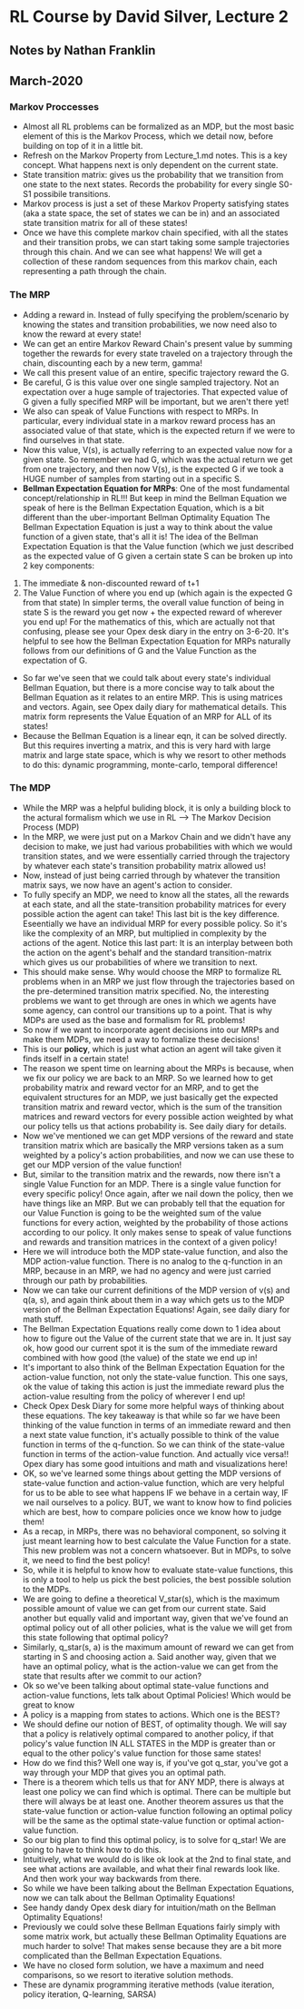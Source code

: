 # RL Course by David Silver, Lecture 2
## Notes by Nathan Franklin
## March-2020

### Markov Proccesses 
- Almost all RL problems can be formalized as an MDP, but the most basic element of this is the Markov Process,
which we detail now, before building on top of it in a little bit.
- Refresh on the Markov Property from Lecture_1.md notes. This is a key concept.
What happens next is only dependent on the current state.
- State transition matrix: gives us the probability that we transition from one state to the next states.
Records the probability for every single S0-S1 possibile transitions.
- Markov process is just a set of these Markov Property satisfying states (aka a state space, the set of states we can be in)
and an associated state transition matrix for all of these states!
- Once we have this complete markov chain specified, with all the states and their transition probs, we can start taking
some sample trajectories through this chain. And we can see what happens! We will get a collection of these random
sequences from this markov chain, each representing a path through the chain.

### The MRP
- Adding a reward in. Instead of fully specifying the problem/scenario by knowing the states and transition probabilities, 
we now need also to know the reward at every state!
- We can get an entire Markov Reward Chain's present value by summing together the rewards for every state traveled
on a trajectory through the chain, discounting each by a new term, gamma!
- We call this present value of an entire, specific trajectory reward the G.
- Be careful, G is this value over one single sampled trajectory. Not an expectation over a huge sample of trajectories. 
That expected value of G given a fully specified MRP will be important, but we aren't there yet!
- We also can speak of Value Functions with respect to MRPs. In particular, every individual state in a markov reward process
has an associated value of that state, which is the expected return if we were to find ourselves in that state.
- Now this value, V(s), is actually referring to an expected value now for a given state. So remember we had G, which was the
actual return we get from one trajectory, and then now V(s), is the expected G if we took a HUGE number of samples from
starting out in a specific S.
- **Bellman Expectation Equation for MRPs**: One of the most fundamental concept/relationship in RL!!!
But keep in mind the Bellman Equation we speak of here is the Bellman Expectation Equation, which is a bit different than the uber-important Bellman Optimality Equation
The Bellman Expectation Equation is just a way to think about the value function of a given state, that's all it is!
The idea of the Bellman Expectation Equation is that the Value function (which we just described as the expected value 
of G given a certain state S can be broken up into 2 key components:
1) The immediate & non-discounted reward of t+1
2) The Value Function of where you end up (which again is the expected G from that state)
In simpler terms, the overall value function of being in state S is the reward you get now + the expected reward of wherever you end up!
For the mathematics of this, which are actually not that confusing, please see your Opex desk diary in the entry on 3-6-20.
It's helpful to see how the Bellman Expectation Equation for MRPs naturally follows from our definitions of G and the Value Function as the expectation of G.
- So far we've seen that we could talk about every state's individual Bellman Equation, but there is a more concise
way to talk about the Bellman Equation as it relates to an entire MRP. This is using matrices and vectors. Again, see
Opex daily diary for mathematical details. This matrix form represents the Value Equation of an MRP for ALL of its states!
- Because the Bellman Equation is a linear eqn, it can be solved directly.
But this requires inverting a matrix, and this is very hard with large matrix and large state space, which
is why we resort to other methods to do this: dynamic programming, monte-carlo, temporal difference!
 
### The MDP
- While the MRP was a helpful buliding block, it is only a building block to the actural formalism
which we use in RL --> The Markov Decision Process (MDP)
- In the MRP, we were just put on a Markov Chain and we didn't have any decision to make, we just had
various probabilities with which we would transition states, and we were essentially carried through
the trajectory by whatever each state's transition probability matrix allowed us!
- Now, instead of just being carried through by whatever the transition matrix says, we now have an agent's action to consider.
- To fully specify an MDP, we need to know all the states, all the rewards at each state, and all the state-transition probability matrices for every possible action the agent can take!
This last bit is the key difference. Eseentially we have an individual MRP for every possible policy. So it's like the complexity of an MRP, but multiplied in complexity by the actions of the agent.
Notice this last part: It is an interplay between both the action on the agent's behalf and the standard transition-matrix 
which gives us our probabilities of where we transition to next. 
- This should make sense. Why would choose the MRP to formalize RL problems when in an MRP we
just flow through the trajectories based on the pre-determined transition matrix specified. No, the interesting problems
we want to get through are ones in which we agents have some agency, can control our transitions up to a point.
That is why MDPs are used as the base and formalism for RL problems!
- So now if we want to incorporate agent decisions into our MRPs and make them MDPs, we need a way to formalize these decisions!
- This is our **policy**, which is just what action an agent will take given it finds itself in a certain state!
- The reason we spent time on learning about the MRPs is because, when we fix our policy we are back to an MRP.
So we learned how to get probability matrix and reward vector for an MRP, and to get the equivalent structures
for an MDP, we just basically get the expected transition matrix and reward vector, which is the sum of the transition matrices
and reward vectors for every possible action weighted by what our policy tells us that actions probability is.
See daily diary for details.
- Now we've mentioned we can get MDP versions of the reward and state transition matrix which are basically the MRP versions
taken as a sum weighted by a policy's action probabilities, and now we can use these to get our MDP version of the value function!
- But, similar to the transition matrix and the rewards, now there isn't a single Value Function for an MDP. There is a single
value function for every specific policy! Once again, after we nail down the policy, then we have things like an MRP.
But we can probably tell that the equation for our Value Function is going to be the weighted sum of the value functions
for every action, weighted by the probability of those actions according to our policy. It only makes sense to speak of
value functions and rewards and transition matrices in the context of a given policy!
- Here we will introduce both the MDP state-value function, and also the MDP action-value function.
There is no analog to the q-function in an MRP, because in an MRP, we had no agency and were just carried through our path by probabilities.
- Now we can take our current definitions of the MDP version of v(s) and q(a, s), and again think about them in a way which
gets us to the MDP version of the Bellman Expectation Equations! Again, see daily diary for math stuff.
- The Bellman Expectation Equations really come down to 1 idea about how to figure out the Value of the current state that we are in.
It just say ok, how good our current spot it is the sum of the immediate reward combined with how good (the value) of the state we end up in!
- It's important to also think of the Bellman Expectation Equation for the action-value function, not only the state-value function.
This one says, ok the value of taking this action is just the immediate reward plus the action-value resulting from the policy of wherever I end up!
- Check Opex Desk Diary for some more helpful ways of thinking about these equations. The key takeaway is that while 
so far we have been thinking of the value function in terms of an immediate reward and then a next state value function, it's actually possible
to think of the value function in terms of the q-function. So
we can think of the state-value function in terms of the action-value function. And actually vice versa!! Opex diary has some good intuitions and math and visualizations here!
- OK, so we've learned some things about getting the MDP versions of state-value function and action-value function, which are
very helpful for us to be able to see what happens IF we behave in a certain way, IF we nail ourselves to a policy.
BUT, we want to know how to find policies which are best, how to compare policies once we know how to judge them!
- As a recap, in MRPs, there was no behavioral component, so solving it just meant learning how to best calculate the Value Function for a state. This new problem was not a concern whatsoever.
But in MDPs, to solve it, we need to find the best policy!
- So, while it is helpful to know how to evaluate state-value functions, this is only a tool to help us pick the best policies, the
best possible solution to the MDPs. 
- We are going to define a theoretical V_star(s), which is the maximum possible amount of value we can get from our current state. 
Said another but equally valid and important way, given that we've found an optimal policy out of all other policies, what is the value we will get from this state following that optimal policy?
- Similarly, q_star(s, a) is the maximum amount of reward we can get from starting in S and choosing action a.
Said another way, given that we have an optimal policy, what is the action-value we can get from the state that results after we commit to our action?
- Ok so we've been talking about optimal state-value functions and action-value functions, lets talk about Optimal Policies! Which would be great to know
- A policy is a mapping from states to actions. Which one is the BEST? 
- We should define our notion of BEST, of optimality though. We will say that a policy is relatively optimal compared to another policy,
if that policy's value function IN ALL STATES in the MDP is greater than or equal to the other policy's value function for those same states!
- How do we find this?
Well one way is, if you've got q_star, you've got a way through your MDP that gives you an optimal path.
- There is a theorem which tells us that for ANY MDP, there is always at least one policy we can find which is optimal. There can be multiple
but there will always be at least one.
Another theorem assures us that the state-value function or action-value function following an optimal policy will be the same
as the optimal state-value function or optimal action-value function. 
- So our big plan to find this optimal policy, is to solve for q_star! We are going to have to think how to do this.
- Intuitively, what we would do is like ok look at the 2nd to final state, and see what actions are available, and what their final rewards look like.
And then work your way backwards from there.
- So while we have been talking about the Bellman Expectation Equations, now we can talk about the Bellman Optimality Equations!
- See handy dandy Opex desk diary for intuition/math on the Bellman Optimality Equations!
 - Previously we could solve these Bellman Equations fairly simply with some matrix work, but actually these Bellman Optimality Equations
are much harder to solve! That makes sense because they are a bit more complicated than the Bellman Expectation Equations.
- We have no closed form solution, we have a maximum and need comparisons, so we resort to iterative solution methods.
- These are dynamix programming iterative methods (value iteration, policy iteration, Q-learning, SARSA)


